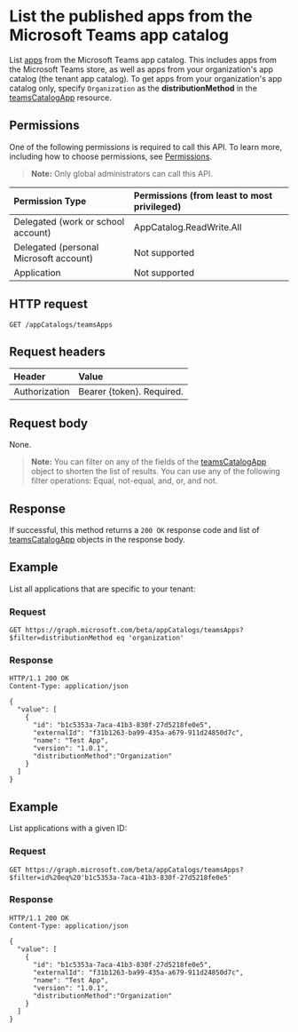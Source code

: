 # List the published apps from the Microsoft Teams app catalog

List [apps](../resources/teamsapp.md) from the Microsoft Teams app catalog. 
This includes apps from the Microsoft Teams store, as well as apps from your organization's app catalog (the tenant app catalog). To get apps from your organization's app catalog only, specify `Organization` as the **distributionMethod** in the [teamsCatalogApp](../resources/teamsapp.md) resource.

## Permissions

One of the following permissions is required to call this API. To learn more, including how to choose permissions, see [Permissions](https://developer.microsoft.com/graph/docs/concepts/permissions_reference).

>**Note:** Only global administrators can call this API. 

| Permission Type                        | Permissions (from least to most privileged)|
|:----------------------------------     |:-------------|
| Delegated (work or school account)     | AppCatalog.ReadWrite.All |
| Delegated (personal Microsoft account) | Not supported|
| Application                            | Not supported|

## HTTP request
<!-- { "blockType": "ignored" } -->
```http
GET /appCatalogs/teamsApps
```

## Request headers

| Header        | Value           |
|:--------------|:--------------  |
| Authorization | Bearer {token}. Required.  |

## Request body
None.

>**Note:** You can filter on any of the fields of the [teamsCatalogApp](../resources/teamsapp.md) object to shorten the list of results. You can use any of the following filter operations: Equal, not-equal, and, or, and not.

## Response
If successful, this method returns a `200 OK` response code and list of [teamsCatalogApp](../resources/teamsapp.md) objects in the response body.

## Example

List all applications that are specific to your tenant:

### Request
```
GET https://graph.microsoft.com/beta/appCatalogs/teamsApps?$filter=distributionMethod eq 'organization'
```

### Response
```
HTTP/1.1 200 OK
Content-Type: application/json

{
  "value": [
    {
      "id": "b1c5353a-7aca-41b3-830f-27d5218fe0e5",
      "externalId": "f31b1263-ba99-435a-a679-911d24850d7c",
      "name": "Test App",
      "version": "1.0.1",
      "distributionMethod":"Organization"
    }
  ]
}
```

## Example

List applications with a given ID:

### Request
```
GET https://graph.microsoft.com/beta/appCatalogs/teamsApps?$filter=id%20eq%20'b1c5353a-7aca-41b3-830f-27d5218fe0e5'
```

### Response
```
HTTP/1.1 200 OK
Content-Type: application/json

{
  "value": [
    {
      "id": "b1c5353a-7aca-41b3-830f-27d5218fe0e5",
      "externalId": "f31b1263-ba99-435a-a679-911d24850d7c",
      "name": "Test App",
      "version": "1.0.1",
      "distributionMethod":"Organization"
    }
  ]
}
```

